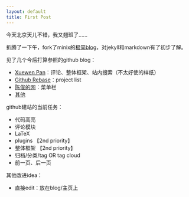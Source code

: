 ```yaml
---
layout: default
title: First Post
---
```


今天北京天儿不错，我又翘班了……

折腾了一下午，fork了minix的[极简blog](https://github.com/minixalpha/StrayBirds/tree/gh-pages)，对jekyll和markdown有了初步了解。

见了几个今后打算参照的github blog：

* [Xuewen Pan](http://www.winfirm.cn/)：评论、整体框架、站内搜索（不太好使的样纸）
* [Github Rebase](http://rebase.github.io/)：project list
* [陈俊的网](http://chenjun.com/)：菜单栏
* [其他](https://github.com/jekyll/jekyll/wiki/Sites)

github建站的当前任务：

* 代码高亮
* 评论模块
* LaTeX
* plugins 【2nd priority】
* 整体框架 【2nd priority】
* 归档/分类/tag OR tag cloud
* 前一页、后一页

其他改进idea：

* 直接edit：放在blog/主页上
